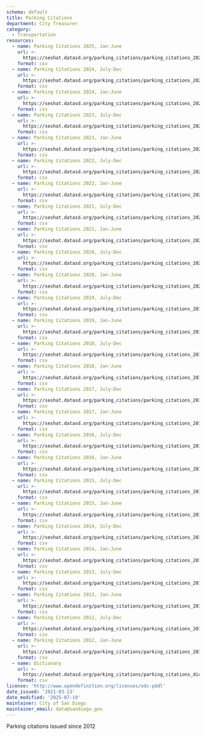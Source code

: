 ```yaml
---
schema: default
title: Parking Citations
department: City Treasurer
category:
  - Transportation
resources:
  - name: Parking Citations 2025, Jan-June
    url: >-
      https://seshat.datasd.org/parking_citations/parking_citations_2025_part1_datasd.csv
    format: csv
  - name: Parking Citations 2024, July-Dec
    url: >-
      https://seshat.datasd.org/parking_citations/parking_citations_2024_part2_datasd.csv
    format: csv
  - name: Parking Citations 2024, Jan-June
    url: >-
      https://seshat.datasd.org/parking_citations/parking_citations_2024_part1_datasd.csv
    format: csv
  - name: Parking Citations 2023, July-Dec
    url: >-
      https://seshat.datasd.org/parking_citations/parking_citations_2023_part2_datasd.csv
    format: csv
  - name: Parking Citations 2023, Jan-June
    url: >-
      https://seshat.datasd.org/parking_citations/parking_citations_2023_part1_datasd.csv
    format: csv
  - name: Parking Citations 2022, July-Dec
    url: >-
      https://seshat.datasd.org/parking_citations/parking_citations_2022_part2_datasd.csv
    format: csv
  - name: Parking Citations 2022, Jan-June
    url: >-
      https://seshat.datasd.org/parking_citations/parking_citations_2022_part1_datasd.csv
    format: csv
  - name: Parking Citations 2021, July-Dec
    url: >-
      https://seshat.datasd.org/parking_citations/parking_citations_2021_part2_datasd.csv
    format: csv
  - name: Parking Citations 2021, Jan-June
    url: >-
      https://seshat.datasd.org/parking_citations/parking_citations_2021_part1_datasd.csv
    format: csv
  - name: Parking Citations 2020, July-Dec
    url: >-
      https://seshat.datasd.org/parking_citations/parking_citations_2020_part2_datasd.csv
    format: csv
  - name: Parking Citations 2020, Jan-June
    url: >-
      https://seshat.datasd.org/parking_citations/parking_citations_2020_part1_datasd.csv
    format: csv
  - name: Parking Citations 2019, July-Dec
    url: >-
      https://seshat.datasd.org/parking_citations/parking_citations_2019_part2_datasd.csv
    format: csv
  - name: Parking Citations 2019, Jan-June
    url: >-
      https://seshat.datasd.org/parking_citations/parking_citations_2019_part1_datasd.csv
    format: csv
  - name: Parking Citations 2018, July-Dec
    url: >-
      https://seshat.datasd.org/parking_citations/parking_citations_2018_part2_datasd.csv
    format: csv
  - name: Parking Citations 2018, Jan-June
    url: >-
      https://seshat.datasd.org/parking_citations/parking_citations_2018_part1_datasd.csv
    format: csv
  - name: Parking Citations 2017, July-Dec
    url: >-
      https://seshat.datasd.org/parking_citations/parking_citations_2017_part2_datasd.csv
    format: csv
  - name: Parking Citations 2017, Jan-June
    url: >-
      https://seshat.datasd.org/parking_citations/parking_citations_2017_part1_datasd.csv
    format: csv
  - name: Parking Citations 2016, July-Dec
    url: >-
      https://seshat.datasd.org/parking_citations/parking_citations_2016_part2_datasd.csv
    format: csv
  - name: Parking Citations 2016, Jan-June
    url: >-
      https://seshat.datasd.org/parking_citations/parking_citations_2016_part1_datasd.csv
    format: csv
  - name: Parking Citations 2015, July-Dec
    url: >-
      https://seshat.datasd.org/parking_citations/parking_citations_2015_part2_datasd.csv
    format: csv
  - name: Parking Citations 2015, Jan-June
    url: >-
      https://seshat.datasd.org/parking_citations/parking_citations_2015_part1_datasd.csv
    format: csv
  - name: Parking Citations 2014, July-Dec
    url: >-
      https://seshat.datasd.org/parking_citations/parking_citations_2014_part2_datasd.csv
    format: csv
  - name: Parking Citations 2014, Jan-June
    url: >-
      https://seshat.datasd.org/parking_citations/parking_citations_2014_part1_datasd.csv
    format: csv
  - name: Parking Citations 2013, July-Dec
    url: >-
      https://seshat.datasd.org/parking_citations/parking_citations_2013_part2_datasd.csv
    format: csv
  - name: Parking Citations 2013, Jan-June
    url: >-
      https://seshat.datasd.org/parking_citations/parking_citations_2013_part1_datasd.csv
    format: csv
  - name: Parking Citations 2012, July-Dec
    url: >-
      https://seshat.datasd.org/parking_citations/parking_citations_2012_part2_datasd.csv
    format: csv
  - name: Parking Citations 2012, Jan-June
    url: >-
      https://seshat.datasd.org/parking_citations/parking_citations_2012_part1_datasd.csv
    format: csv
  - name: Dictionary
    url: >-
      https://seshat.datasd.org/parking_citations/parking_citations_dictionary_datasd.csv
    format: csv
license: 'http://www.opendefinition.org/licenses/odc-pddl'
date_issued: '2021-03-23'
date_modified: '2025-07-19'
maintainer: City of San Diego
maintainer_email: data@sandiego.gov
---
```

Parking citations issued since 2012

<!-- more -->
